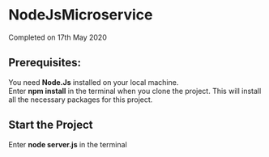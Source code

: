 # NodeJsMicroservice
Completed on 17th May 2020

## Prerequisites:
You need <b>Node.Js</b> installed on your local machine. </br>
Enter <b>npm install</b> in the terminal when you clone the project. This will install all the necessary packages for this project.

## Start the Project
Enter <b>node server.js</b> in the terminal
